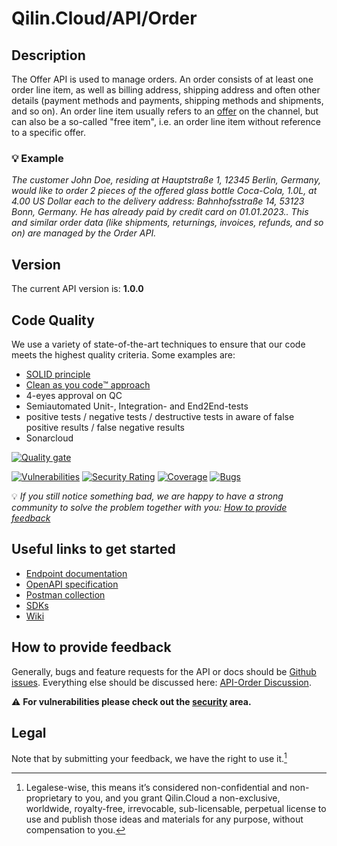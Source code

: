 # Qilin.Cloud/API/Order

## Description

The Offer API is used to manage orders. An order consists of at least one order line item, as well as billing address, shipping address and often other details (payment methods and payments, shipping methods and shipments, and so on). An order line item usually refers to an [offer](https://github.com/QilinCloud/API-Offer/) on the channel, but can also be a so-called "free item", i.e. an order line item without reference to a specific offer.

### :bulb: Example

*The customer John Doe, residing at Hauptstraße 1, 12345 Berlin, Germany, would like to order 2 pieces of the offered glass bottle Coca-Cola, 1.0L, at 4.00 US Dollar each to the delivery address: Bahnhofsstraße 14, 53123 Bonn, Germany. He has already paid by credit card on 01.01.2023.. This and similar order data (like shipments, returnings, invoices, refunds, and so on) are managed by the Order API.*

## Version

The current API version is: **1.0.0**

## Code Quality

We use a variety of state-of-the-art techniques to ensure that our code meets the highest quality criteria.
Some examples are:

- [SOLID principle](https://en.wikipedia.org/wiki/SOLID)
- [Clean as you code:tm: approach](https://www.sonarsource.com/solutions/our-unique-approach/)
- 4-eyes approval on QC
- Semiautomated Unit-, Integration- and End2End-tests
- positive tests / negative tests / destructive tests in aware of false positive results / false negative results
- Sonarcloud

[![Quality gate](https://sonarcloud.io/api/project_badges/quality_gate?project=marcossoftware_Qilin.Core.Order&token=34332e2141d01e981faaccaa27d2d80e7c5d8afb)](https://sonarcloud.io/summary/new_code?id=marcossoftware_Qilin.Core.Order)

[![Vulnerabilities](https://sonarcloud.io/api/project_badges/measure?project=marcossoftware_Qilin.Core.Order&metric=vulnerabilities&token=34332e2141d01e981faaccaa27d2d80e7c5d8afb)](https://sonarcloud.io/summary/new_code?id=marcossoftware_Qilin.Core.Order) [![Security Rating](https://sonarcloud.io/api/project_badges/measure?project=marcossoftware_Qilin.Core.Order&metric=security_rating&token=34332e2141d01e981faaccaa27d2d80e7c5d8afb)](https://sonarcloud.io/summary/new_code?id=marcossoftware_Qilin.Core.Order) [![Coverage](https://sonarcloud.io/api/project_badges/measure?project=marcossoftware_Qilin.Core.Order&metric=coverage&token=34332e2141d01e981faaccaa27d2d80e7c5d8afb)](https://sonarcloud.io/summary/new_code?id=marcossoftware_Qilin.Core.Order) [![Bugs](https://sonarcloud.io/api/project_badges/measure?project=marcossoftware_Qilin.Core.Order&metric=bugs&token=34332e2141d01e981faaccaa27d2d80e7c5d8afb)](https://sonarcloud.io/summary/new_code?id=marcossoftware_Qilin.Core.Order) 

💡 _If you still notice something bad, we are happy to have a strong community to solve the problem together with you: [How to provide feedback](https://github.com/QilinCloud/API-Order/#how-to-provide-feedback)_

## Useful links to get started

* [Endpoint documentation](https://documentation.api.qilin.cloud/order/)
* [OpenAPI specification](https://github.com/QilinCloud/API-Order/blob/main/openapi-order.yaml)
* [Postman collection](https://github.com/QilinCloud/API-Order/blob/main/postman_collection-order.json)
* [SDKs](https://github.com/search?q=user%3AQilinCloud+SDK)
* [Wiki](https://github.com/QilinCloud/API-Order/wiki)


## How to provide feedback

Generally, bugs and feature requests for the API or docs should be [Github issues](https://github.com/QilinCloud/API-Order/issues/new). Everything else should be discussed here: [API-Order Discussion](https://github.com/QilinCloud/API-Order/discussions).

:warning:  **For vulnerabilities please check out the [security](https://github.com/QilinCloud/API-Order/security) area.**

## Legal

Note that by submitting your feedback, we have the right to use it.[^1]

[^1]:Legalese-wise, this means it’s considered non-confidential and non-proprietary to you, and you grant Qilin.Cloud a non-exclusive, worldwide, royalty-free, irrevocable, sub-licensable, perpetual license to use and publish those ideas and materials for any purpose, without compensation to you.
